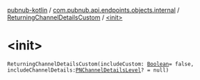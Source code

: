 [pubnub-kotlin](../../index.md) / [com.pubnub.api.endpoints.objects.internal](../index.md) / [ReturningChannelDetailsCustom](index.md) / [&lt;init&gt;](./-init-.md)

# &lt;init&gt;

`ReturningChannelDetailsCustom(includeCustom: `[`Boolean`](https://kotlinlang.org/api/latest/jvm/stdlib/kotlin/-boolean/index.html)` = false, includeChannelDetails: `[`PNChannelDetailsLevel`](../../com.pubnub.api.models.consumer.objects.membership/-p-n-channel-details-level/index.md)`? = null)`